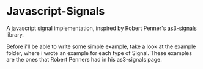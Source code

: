 # Javascript-Signals

A javascript signal implementation, inspired by Robert Penner's [as3-signals](https://github.com/robertpenner/as3-signals) library.

Before i'll be able to write some simple example, take a look at the example folder, where i wrote an example for each type of Signal. These examples
are the ones that Robert Penners had in his as3-signals page.